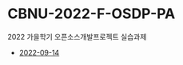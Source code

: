 # CBNU-2022-F-OSDP-PA
2022 가을학기 오픈소스개발프로젝트 실습과제

- [2022-09-14](https://github.com/changi1122/CBNU-2022-F-OSDP-PA/tree/main/PROJECT220914)
